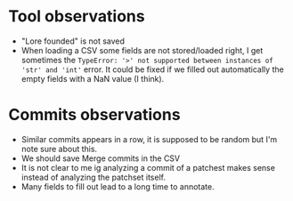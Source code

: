 # Tool observations

- "Lore founded" is not saved
- When loading a CSV some fields are not stored/loaded right, I get sometimes the `TypeError: '>' not supported between instances of 'str' and 'int'` error. It could be fixed if we filled out automatically the empty fields with a NaN value (I think).

# Commits observations

- Similar commits appears in a row, it is supposed to be random but I'm note sure about this.
- We should save Merge commits in the CSV
- It is not clear to me ig analyzing a commit of a patchest makes sense instead of analyzing the patchset itself.
- Many fields to fill out lead to a long time to annotate.
